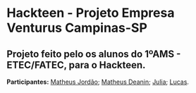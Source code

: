 # Hackteen - Projeto Empresa Venturus Campinas-SP

Projeto feito pelo os alunos do 1ºAMS - ETEC/FATEC, para o Hackteen.
---



**Participantes:** [Matheus Jordão](https://github.com/MatheusJordao12/); [Matheus Deanin](https://github.com/MatheusDeanin/); [Julia](); [Lucas]().
